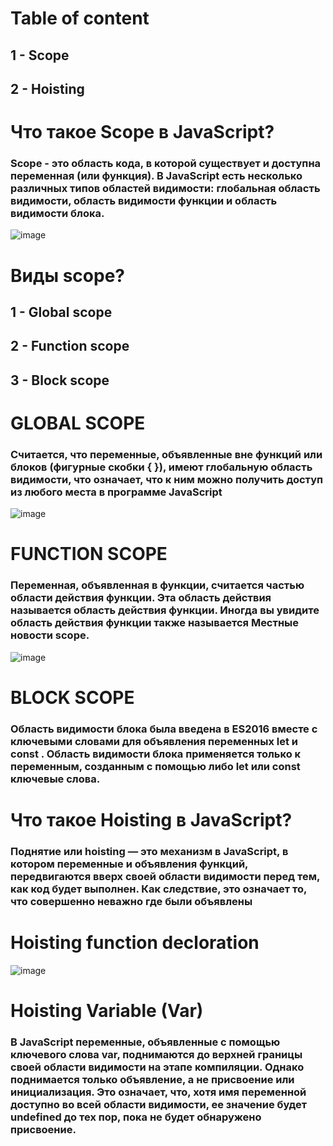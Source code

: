 # Table of content
 ## 1 - Scope 
 ## 2 - Hoisting
 # Что такое Scope в JavaScript?
### Scope - это область кода, в которой существует и доступна переменная (или функция). В JavaScript есть несколько различных типов областей видимости: глобальная область видимости, область видимости функции и область видимости блока.
![image](https://github.com/user-attachments/assets/c716dac1-cf79-4e14-a297-cb58af81e65c)

# Виды scope?
## 1 -  Global scope
## 2 - Function scope
## 3 - Block scope 

# GLOBAL SCOPE 
### Считается, что переменные, объявленные вне функций или блоков (фигурные скобки { }), имеют глобальную область видимости, что означает, что к ним можно получить доступ из любого места в программе JavaScript
![image](https://github.com/user-attachments/assets/8636a327-9849-4165-aaee-0635566ce460)


# FUNCTION SCOPE
### Переменная, объявленная в функции, считается частью области действия функции. Эта область действия называется область действия функции. Иногда вы увидите область действия функции также называется Местные новости scope.
![image](https://github.com/user-attachments/assets/2326f1fc-4af4-450b-8370-fed8d25a3ea9)

# BLOCK SCOPE
### Область видимости блока была введена в ES2016 вместе с ключевыми словами для объявления переменных let и const . Область видимости блока применяется только к переменным, созданным с помощью либо let или const ключевые слова.

# Что такое Hoisting в JavaScript?
### Поднятие или hoisting — это механизм в JavaScript, в котором переменные и объявления функций, передвигаются вверх своей области видимости перед тем, как код будет выполнен. Как следствие, это означает то, что совершенно неважно где были объявлены

# Hoisting function decloration
![image](https://github.com/user-attachments/assets/68f50128-6124-4250-a590-1ddaef35f91b)



# Hoisting Variable (Var)
###   В JavaScript переменные, объявленные с помощью ключевого слова var, поднимаются до верхней границы своей области видимости на этапе компиляции. Однако поднимается только объявление, а не присвоение или инициализация. Это означает, что, хотя имя переменной доступно во всей области видимости, ее значение будет undefined до тех пор, пока не будет обнаружено присвоение.
